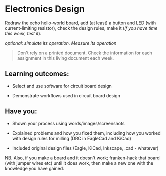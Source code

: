 # Electronics Design
Redraw the echo hello-world board, add (at least) a button and LED (with current-limiting resistor), check the design rules, make it (_if you have time this week, test it_). 

_optional: simulate its operation. Measure its operation_

> Don't rely on a printed document. Check the information for each assignment in this living document each week.

## Learning outcomes:
* Select and use software for circuit board design

* Demonstrate workflows used in circuit board design

## Have you:
* Shown your process using words/images/screenshots  

* Explained problems and how you fixed them, including how you worked with design rules for milling (DRC in EagleCad and KiCad)

* Included original design files (Eagle, KiCad, Inkscape, .cad - whatever)


NB.  Also, if you make a board and it doesn't work; franken-hack that board (with jumper wires etc) until it does work, then make a new one with the knowledge you have gained.

